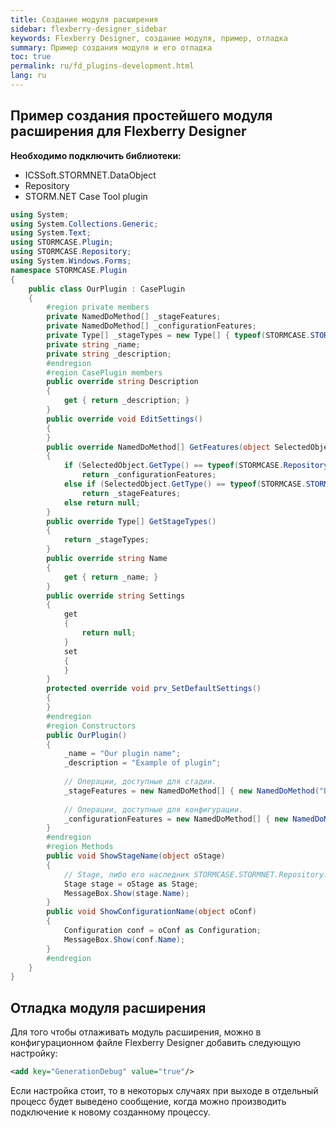 ```yaml
---
title: Создание модуля расширения
sidebar: flexberry-designer_sidebar
keywords: Flexberry Designer, создание модуля, пример, отладка
summary: Пример создания модуля и его отладка
toc: true
permalink: ru/fd_plugins-development.html
lang: ru
---
```


## Пример создания простейшего модуля расширения для Flexberry Designer

**Необходимо подключить библиотеки:**

* ICSSoft.STORMNET.DataObject 
* Repository 
* STORM.NET Case Tool plugin

```csharp
using System;
using System.Collections.Generic;
using System.Text;
using STORMCASE.Plugin;
using STORMCASE.Repository;
using System.Windows.Forms;
namespace STORMCASE.Plugin
{
    public class OurPlugin : CasePlugin
    {
        #region private members
        private NamedDoMethod[] _stageFeatures;
        private NamedDoMethod[] _configurationFeatures;
        private Type[] _stageTypes = new Type[] { typeof(STORMCASE.STORMNET.Repository.Stage) };
        private string _name;
        private string _description;
        #endregion
        #region CasePlugin members
        public override string Description
        {
            get { return _description; }
        }
        public override void EditSettings()
        {
        }
        public override NamedDoMethod[] GetFeatures(object SelectedObject)
        {
            if (SelectedObject.GetType() == typeof(STORMCASE.Repository.Configuration))
                return _configurationFeatures;
            else if (SelectedObject.GetType() == typeof(STORMCASE.STORMNET.Repository.Stage))
                return _stageFeatures;
            else return null;
        }
        public override Type[] GetStageTypes()
        {
            return _stageTypes;
        }
        public override string Name
        {
            get { return _name; }
        }
        public override string Settings
        {
            get
            {
                return null;
            }
            set
            {
            }
        }
        protected override void prv_SetDefaultSettings()
        {
        }
        #endregion
        #region Constructors
        public OurPlugin()
        {
            _name = "Our plugin name";
            _description = "Example of plugin";
            
            // Операции, доступные для стадии.
            _stageFeatures = new NamedDoMethod[] { new NamedDoMethod("Вывести имя стадии", new DoMethodDelegate(ShowStageName)) };
            
            // Операции, доступные для конфигурации.
            _configurationFeatures = new NamedDoMethod[] { new NamedDoMethod("Вывести имя конфигурации", new DoMethodDelegate(ShowConfigurationName)) };
        }
        #endregion
        #region Methods
        public void ShowStageName(object oStage)
        {
            // Stage, либо его наследник STORMCASE.STORMNET.Repository.Stage.
            Stage stage = oStage as Stage;
            MessageBox.Show(stage.Name);
        }
        public void ShowConfigurationName(object oConf)
        {
            Configuration conf = oConf as Configuration;
            MessageBox.Show(conf.Name);
        }
        #endregion
    }
}
```

## Отладка модуля расширения

Для того чтобы отлаживать модуль расширения, можно в конфигурационном файле Flexberry Designer добавить следующую настройку:

```xml
<add key="GenerationDebug" value="true"/>
```

Если настройка стоит, то в некоторых случаях при выходе в отдельный процесс будет выведено сообщение, когда можно производить подключение к новому созданному процессу.
